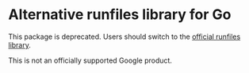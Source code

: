 # Alternative runfiles library for Go

This package is deprecated.  Users should switch to the [official runfiles
library][].

This is not an officially supported Google product.

[official runfiles library]: https://pkg.go.dev/github.com/bazelbuild/rules_go/go/runfiles
